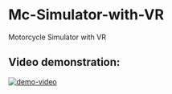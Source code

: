 # Mc-Simulator-with-VR
Motorcycle Simulator with VR

## Video demonstration:
[![demo-video](https://youtu.be/vbqWMXiNOag)](https://youtu.be/vbqWMXiNOag)
